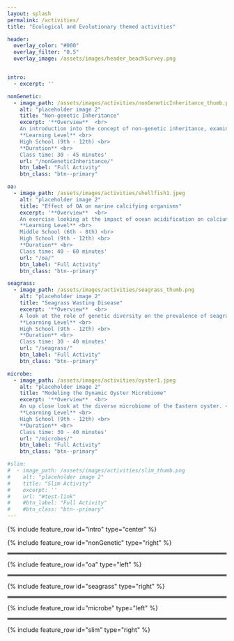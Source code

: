 ```yaml
---
layout: splash
permalink: /activities/
title: "Ecological and Evolutionary themed activities"

header:
  overlay_color: "#000"
  overlay_filter: "0.5"
  overlay_image: /assets/images/header_beachSurvey.png


intro: 
  - excerpt: ''

nonGenetic:
  - image_path: /assets/images/activities/nonGeneticInheritance_thumb.png
    alt: "placeholder image 2"
    title: "Non-genetic Inheritance"
    excerpt: '**Overview**  <br>
    An introduction into the concept of non-genetic inheritance, examining the effect of ocean acidification in Eastern oysters. <br>
    **Learning Level** <br>
    High School (9th - 12th) <br>
    **Duration** <br>
    Class time: 30 - 45 minutes'
    url: "/nonGeneticInheritance/"
    btn_label: "Full Activity"
    btn_class: "btn--primary"

oa:
  - image_path: /assets/images/activities/shellfish1.jpeg
    alt: "placeholder image 2"
    title: "Effect of OA on marine calcifying organisms"
    excerpt: '**Overview**  <br>
    An exercise looking at the impact of ocean acidification on calcium carbonate formation and shell strength. <br>
    **Learning Level** <br>
    Middle School (6th - 8th) <br>
    High School (9th - 12th) <br>
    **Duration** <br>
    Class time: 40 - 60 minutes'
    url: "/oa/"
    btn_label: "Full Activity"
    btn_class: "btn--primary"

seagrass:
  - image_path: /assets/images/activities/seagrass_thumb.png
    alt: "placeholder image 2"
    title: "Seagrass Wasting Disease"
    excerpt: '**Overview**  <br>
    A look at the role of genetic diversity on the prevalence of seagrass wasting disease. <br>
    **Learning Level** <br>
    High School (9th - 12th) <br>
    **Duration** <br>
    Class time: 30 - 40 minutes'
    url: "/seagrass/"
    btn_label: "Full Activity"
    btn_class: "btn--primary"

microbe:
  - image_path: /assets/images/activities/oyster1.jpeg
    alt: "placeholder image 2"
    title: "Modeling the Dynamic Oyster Microbiome"
    excerpt: '**Overview**  <br>
    An up close look at the diverse microbiome of the Eastern oyster. <br>
    **Learning Level** <br>
    High School (9th - 12th) <br>
    **Duration** <br>
    Class time: 30 - 40 minutes'
    url: "/microbes/"
    btn_label: "Full Activity"
    btn_class: "btn--primary"

#slim:
#  - image_path: /assets/images/activities/slim_thumb.png
#    alt: "placeholder image 2"
#    title: "Slim Activity"
#    excerpt: ''
#    url: "#test-link"
#    #btn_label: "Full Activity"
#    #btn_class: "btn--primary"
---
```


{% include feature_row id="intro" type="center" %}

{% include feature_row id="nonGenetic" type="right" %}

<hr style="border:2px solid gray">

{% include feature_row id="oa" type="left" %}

<hr style="border:2px solid gray">

{% include feature_row id="seagrass" type="right" %}

<hr style="border:2px solid gray">

{% include feature_row id="microbe" type="left" %}

<hr style="border:2px solid gray">

{% include feature_row id="slim" type="right" %}

